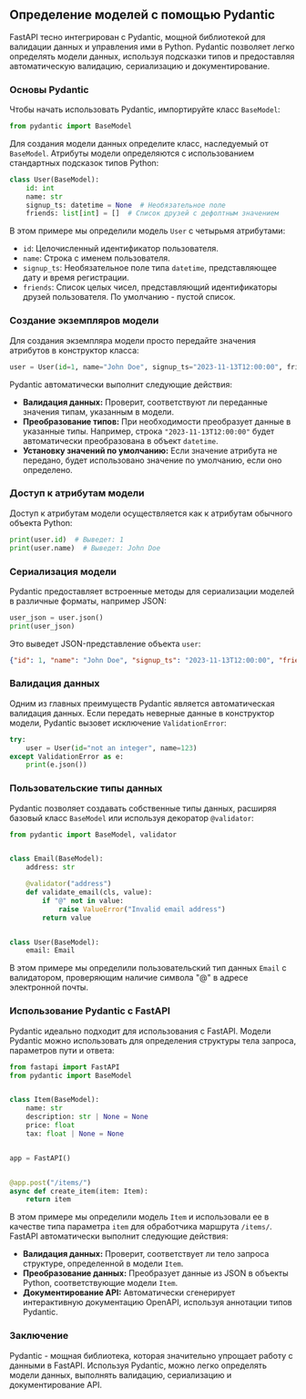 ## Определение моделей с помощью Pydantic

FastAPI тесно интегрирован с Pydantic, мощной библиотекой для валидации данных и управления ими в Python. Pydantic позволяет легко определять модели данных, используя подсказки типов и предоставляя автоматическую валидацию, сериализацию и документирование.

### Основы Pydantic

Чтобы начать использовать Pydantic, импортируйте класс `BaseModel`:

```python
from pydantic import BaseModel
```

Для создания модели данных определите класс, наследуемый от `BaseModel`. Атрибуты модели определяются с использованием стандартных подсказок типов Python:

```python
class User(BaseModel):
    id: int
    name: str
    signup_ts: datetime = None  # Необязательное поле
    friends: list[int] = []  # Список друзей с дефолтным значением
```

В этом примере мы определили модель `User` с четырьмя атрибутами:

- `id`: Целочисленный идентификатор пользователя.
- `name`: Строка с именем пользователя.
- `signup_ts`: Необязательное поле типа `datetime`, представляющее дату и время регистрации.
- `friends`: Список целых чисел, представляющий идентификаторы друзей пользователя. По умолчанию - пустой список.

### Создание экземпляров модели

Для создания экземпляра модели просто передайте значения атрибутов в конструктор класса:

```python
user = User(id=1, name="John Doe", signup_ts="2023-11-13T12:00:00", friends=[2, 3])
```

Pydantic автоматически выполнит следующие действия:

- **Валидация данных:** Проверит, соответствуют ли переданные значения типам, указанным в модели.
- **Преобразование типов:** При необходимости преобразует данные в указанные типы. Например, строка `"2023-11-13T12:00:00"` будет автоматически преобразована в объект `datetime`.
- **Установку значений по умолчанию:** Если значение атрибута не передано, будет использовано значение по умолчанию, если оно определено.

### Доступ к атрибутам модели

Доступ к атрибутам модели осуществляется как к атрибутам обычного объекта Python:

```python
print(user.id)  # Выведет: 1
print(user.name)  # Выведет: John Doe
```

### Сериализация модели

Pydantic предоставляет встроенные методы для сериализации моделей в различные форматы, например JSON:

```python
user_json = user.json()
print(user_json)
```

Это выведет JSON-представление объекта `user`:

```json
{"id": 1, "name": "John Doe", "signup_ts": "2023-11-13T12:00:00", "friends": [2, 3]}
```

### Валидация данных

Одним из главных преимуществ Pydantic является автоматическая валидация данных. Если передать неверные данные в конструктор модели, Pydantic вызовет исключение `ValidationError`:

```python
try:
    user = User(id="not an integer", name=123)
except ValidationError as e:
    print(e.json())
```

### Пользовательские типы данных

Pydantic позволяет создавать собственные типы данных, расширяя базовый класс `BaseModel` или используя декоратор `@validator`:

```python
from pydantic import BaseModel, validator


class Email(BaseModel):
    address: str

    @validator("address")
    def validate_email(cls, value):
        if "@" not in value:
            raise ValueError("Invalid email address")
        return value


class User(BaseModel):
    email: Email
```

В этом примере мы определили пользовательский тип данных `Email` с валидатором, проверяющим наличие символа "@" в адресе электронной почты.

### Использование Pydantic с FastAPI

Pydantic идеально подходит для использования с FastAPI. Модели Pydantic можно использовать для определения структуры тела запроса, параметров пути и ответа:

```python
from fastapi import FastAPI
from pydantic import BaseModel


class Item(BaseModel):
    name: str
    description: str | None = None
    price: float
    tax: float | None = None


app = FastAPI()


@app.post("/items/")
async def create_item(item: Item):
    return item
```

В этом примере мы определили модель `Item` и использовали ее в качестве типа параметра `item` для обработчика маршрута `/items/`. FastAPI автоматически выполнит следующие действия:

- **Валидация данных:** Проверит, соответствует ли тело запроса структуре, определенной в модели `Item`.
- **Преобразование данных:** Преобразует данные из JSON в объекты Python, соответствующие модели `Item`.
- **Документирование API:** Автоматически сгенерирует интерактивную документацию OpenAPI, используя аннотации типов Pydantic.

### Заключение

Pydantic - мощная библиотека, которая значительно упрощает работу с данными в FastAPI. Используя Pydantic, можно легко определять модели данных, выполнять валидацию, сериализацию и документирование API. 
